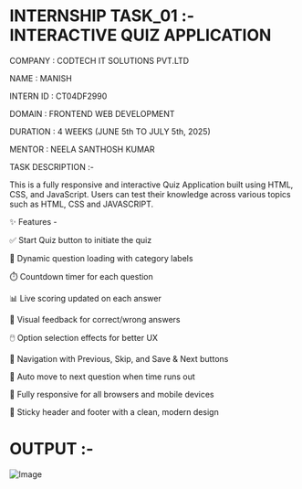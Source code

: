 # INTERNSHIP TASK_01 :- INTERACTIVE QUIZ APPLICATION

COMPANY : CODTECH IT SOLUTIONS PVT.LTD

NAME : MANISH

INTERN ID : CT04DF2990

DOMAIN : FRONTEND WEB DEVELOPMENT

DURATION : 4 WEEKS (JUNE 5th TO JULY 5th, 2025)

MENTOR : NEELA SANTHOSH KUMAR

TASK DESCRIPTION :-

This is a fully responsive and interactive Quiz Application built using HTML, CSS, and JavaScript. Users can test their knowledge across various topics such as HTML, CSS and JAVASCRIPT.

✨ Features -

✅ Start Quiz button to initiate the quiz

🧠 Dynamic question loading with category labels

⏱️ Countdown timer for each question

📊 Live scoring updated on each answer

🎨 Visual feedback for correct/wrong answers

🖱️ Option selection effects for better UX

🔄 Navigation with Previous, Skip, and Save & Next buttons

🧮 Auto move to next question when time runs out

📱 Fully responsive for all browsers and mobile devices

🧭 Sticky header and footer with a clean, modern design

# OUTPUT :-

![Image](https://github.com/user-attachments/assets/9a6684f7-157d-433f-9624-662ec4f47c20)
